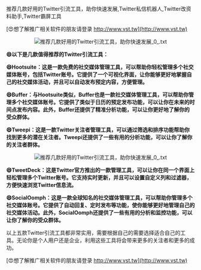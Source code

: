 推荐几款好用的Twitter引流工具，助你快速发展,Twitter私信机器人,Twitter改资料助手,Twitter霸屏工具

[😍想了解推广相关软件的朋友请登录 http://www.vst.tw](http://www.vst.tw)

 <center><img src="https://vst.tw/MP4/tuiguang/png/3.png" alt="推荐几款好用的Twitter引流工具，助你快速发展_0_.txt"></center>

**😄以下是几款值得推荐的Twitter引流工具：**

**😄Hootsuite：这是一款免费的社交媒体管理工具，可以帮助你轻松管理多个社交媒体账号，包括Twitter账号。它提供了一个可视化界面，让你能够更好地掌握自己的社交媒体活动，并且可以自动发布预定内容，方便管理。**

**😄Buffer：与Hootsuite类似，Buffer也是一款社交媒体管理工具，可以帮助你管理多个社交媒体账号。它提供了类似于日历的预定发布功能，可以让你在未来的时间点发布内容。此外，Buffer还提供了精准分析功能，可以让你更好地了解你的受众群体。**

**😄Tweepi：这是一款Twitter关注者管理工具，可以通过筛选和排序功能帮助你找到更多的潜在关注者。Tweepi还提供了一些有用的分析功能，可以让你了解你的关注者群体。**

 <center><img src="https://vst.tw/MP4/tuiguang/png/2.png" alt="推荐几款好用的Twitter引流工具，助你快速发展_0_.txt"></center>

**😄TweetDeck：这是Twitter官方推出的一款管理工具，可以让你在同一个界面上轻松管理多个Twitter账号。它支持实时更新，并且可以设置自定义列和过滤器，方便快速浏览Twitter信息流。**

**😄SocialOomph：这是一款全球知名的社交媒体管理工具，可以帮助你管理多个社交媒体账号。它提供了自动回复、定时发布等功能，使你能够更好地管理自己的社交媒体活动。此外，SocialOomph还提供了一些有用的分析和监控功能，可以让你了解你的受众群体。**

以上五款Twitter引流工具都非常实用，需要根据自己的需要选择适合自己的工具。无论你是个人用户还是企业，利用这些工具将会带来更多的关注者和更多的成功。

[😍想了解推广相关软件的朋友请登录 http://www.vst.tw](http://www.vst.tw)




